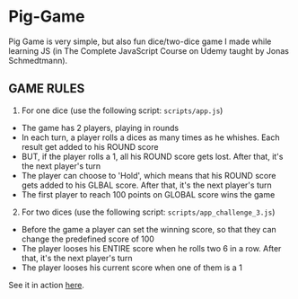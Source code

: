 # Pig-Game

Pig Game is very simple, but also fun dice/two-dice game I made while learning JS (in The Complete JavaScript Course on Udemy taught by Jonas Schmedtmann). 

## GAME RULES 

1. For one dice (use the following script: ```scripts/app.js```)

  - The game has 2 players, playing in rounds
  - In each turn, a player rolls a dices as many times as he whishes. Each result get added to his ROUND score
  - BUT, if the player rolls a 1, all his ROUND score gets lost. After that, it's the next player's turn
  - The player can choose to 'Hold', which means that his ROUND score gets added to his GLBAL score. After that, it's the next player's turn
  - The first player to reach 100 points on GLOBAL score wins the game

2. For two dices (use the following script: ```scripts/app_challenge_3.js```)

  - Before the game a player can set the winning score, so that they can change the predefined score of 100 
  - The player looses his ENTIRE score when he rolls two 6 in a row. After that, it's the next player's turn 
  - The player looses his current score when one of them is a 1

See it in action [here](https://marcin-kochanek.github.io/pig-game).

 